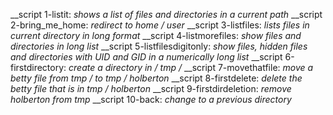 __script 1-listit: _shows a list of files and directories in a current path_
__script 2-bring_me_home: _redirect to home / user_
__script 3-listfiles: _lists files in current directory in long format_
__script 4-listmorefiles: _show files and directories in long list_
__script 5-listfilesdigitonly: _show files, hidden files and directories with UID and GID in a numerically long list_
__script 6-firstdirectory: _create a directory in / tmp /_
__script 7-movethatfile: _move a betty file from tmp / to tmp / holberton_
__script 8-firstdelete: _delete the betty file that is in tmp / holberton_
__script 9-firstdirdeletion: _remove holberton from tmp_
__script 10-back: _change to a previous directory_


